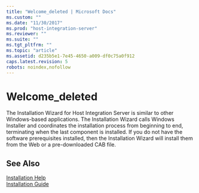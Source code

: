 ```yaml
---
title: "Welcome_deleted | Microsoft Docs"
ms.custom: ""
ms.date: "11/30/2017"
ms.prod: "host-integration-server"
ms.reviewer: ""
ms.suite: ""
ms.tgt_pltfrm: ""
ms.topic: "article"
ms.assetid: d235b5e1-7e45-4650-a009-df0c75a0f912
caps.latest.revision: 5
robots: noindex,nofollow
---
```

# Welcome_deleted
The Installation Wizard for Host Integration Server is similar to other Windows-based applications. The Installation Wizard calls Windows Installer and coordinates the installation process from beginning to end, terminating when the last component is installed. If you do not have the software prerequisites installed, then the Installation Wizard will install them from the Web or a pre-downloaded CAB file.  
  
## See Also  
 [Installation Help](../install-and-config-guides/installation-help2.md)   
 [Installation Guide](../install-and-config-guides/installation-guide1.md)